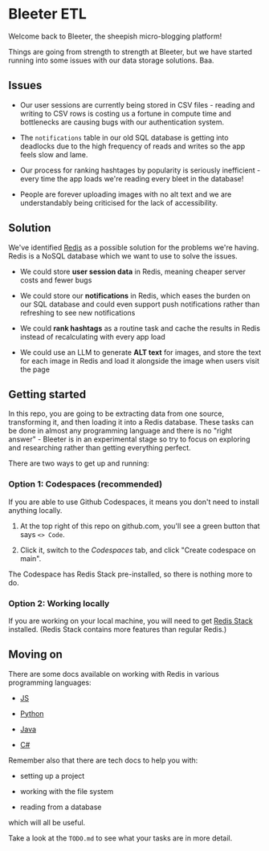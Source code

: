 # Bleeter ETL

Welcome back to Bleeter, the sheepish micro-blogging platform!

Things are going from strength to strength at Bleeter, but we have started
running into some issues with our data storage solutions. Baa.

## Issues

- Our user sessions are currently being stored in CSV files - reading and
  writing to CSV rows is costing us a fortune in compute time and bottlenecks
  are causing bugs with our authentication system.

- The `notifications` table in our old SQL database is getting into deadlocks
  due to the high frequency of reads and writes so the app feels slow and lame.

- Our process for ranking hashtages by popularity is seriously inefficient -
  every time the app loads we're reading every bleet in the database!

- People are forever uploading images with no alt text and we are understandably
  being criticised for the lack of accessibility.

## Solution

We've identified [Redis](https://redis.io/) as a possible solution for the
problems we're having. Redis is a NoSQL database which we want to use to solve
the issues.

- We could store **user session data** in Redis, meaning cheaper server costs
  and fewer bugs

- We could store our **notifications** in Redis, which eases the burden on our
  SQL database and could even support push notifications rather than refreshing
  to see new notifications

- We could **rank hashtags** as a routine task and cache the results in Redis
  instead of recalculating with every app load

- We could use an LLM to generate **ALT text** for images, and store the text
  for each image in Redis and load it alongside the image when users visit the
  page

## Getting started

In this repo, you are going to be extracting data from one source, transforming
it, and then loading it into a Redis database. These tasks can be done in almost
any programming language and there is no "right answer" - Bleeter is in an
experimental stage so try to focus on exploring and researching rather than
getting everything perfect.

There are two ways to get up and running:

### Option 1: Codespaces (recommended)

If you are able to use Github Codespaces, it means you don't need to install
anything locally.

1. At the top right of this repo on github.com, you'll see a green button that
   says `<> Code`.

2. Click it, switch to the _Codespaces_ tab, and click "Create codespace on
   main".

The Codespace has Redis Stack pre-installed, so there is nothing more to do.

### Option 2: Working locally

If you are working on your local machine, you will need to get
[Redis Stack](https://redis.io/docs/latest/operate/oss_and_stack/install/install-stack/)
installed. (Redis Stack contains more features than regular Redis.)

## Moving on

There are some docs available on working with Redis in various programming
languages:

- [JS](https://tech-docs.corndel.com/express/redis)

- [Python](https://tech-docs.corndel.com/flask/redis)

- [Java](https://tech-docs.corndel.com/javalin/redis)

- [C#](https://tech-docs.corndel.com/dotnet/redis)

Remember also that there are tech docs to help you with:

- setting up a project

- working with the file system

- reading from a database

which will all be useful.

Take a look at the `TODO.md` to see what your tasks are in more detail.
